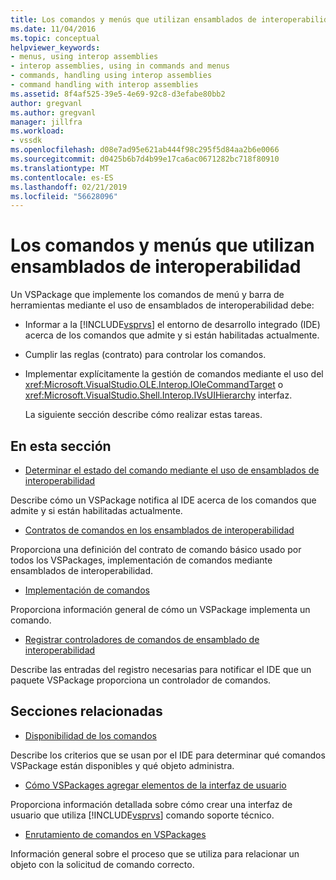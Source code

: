 ```yaml
---
title: Los comandos y menús que utilizan ensamblados de interoperabilidad | Microsoft Docs
ms.date: 11/04/2016
ms.topic: conceptual
helpviewer_keywords:
- menus, using interop assemblies
- interop assemblies, using in commands and menus
- commands, handling using interop assemblies
- command handling with interop assemblies
ms.assetid: 8f4af525-39e5-4e69-92c8-d3efabe80bb2
author: gregvanl
ms.author: gregvanl
manager: jillfra
ms.workload:
- vssdk
ms.openlocfilehash: d08e7ad95e621ab444f98c295f5d84aa2b6e0066
ms.sourcegitcommit: d0425b6b7d4b99e17ca6ac0671282bc718f80910
ms.translationtype: MT
ms.contentlocale: es-ES
ms.lasthandoff: 02/21/2019
ms.locfileid: "56628096"
---
```

# <a name="commands-and-menus-that-use-interop-assemblies"></a>Los comandos y menús que utilizan ensamblados de interoperabilidad
Un VSPackage que implemente los comandos de menú y barra de herramientas mediante el uso de ensamblados de interoperabilidad debe:

- Informar a la [!INCLUDE[vsprvs](../../code-quality/includes/vsprvs_md.md)] el entorno de desarrollo integrado (IDE) acerca de los comandos que admite y si están habilitadas actualmente.

- Cumplir las reglas (contrato) para controlar los comandos.

- Implementar explícitamente la gestión de comandos mediante el uso del <xref:Microsoft.VisualStudio.OLE.Interop.IOleCommandTarget> o <xref:Microsoft.VisualStudio.Shell.Interop.IVsUIHierarchy> interfaz.

  La siguiente sección describe cómo realizar estas tareas.

## <a name="in-this-section"></a>En esta sección
- [Determinar el estado del comando mediante el uso de ensamblados de interoperabilidad](../../extensibility/internals/determining-command-status-by-using-interop-assemblies.md)

 Describe cómo un VSPackage notifica al IDE acerca de los comandos que admite y si están habilitadas actualmente.

- [Contratos de comandos en los ensamblados de interoperabilidad](../../extensibility/internals/command-contracts-in-interop-assemblies.md)

 Proporciona una definición del contrato de comando básico usado por todos los VSPackages, implementación de comandos mediante ensamblados de interoperabilidad.

- [Implementación de comandos](../../extensibility/internals/command-implementation.md)

 Proporciona información general de cómo un VSPackage implementa un comando.

- [Registrar controladores de comandos de ensamblado de interoperabilidad](../../extensibility/internals/registering-interop-assembly-command-handlers.md)

 Describe las entradas del registro necesarias para notificar el IDE que un paquete VSPackage proporciona un controlador de comandos.

## <a name="related-sections"></a>Secciones relacionadas
- [Disponibilidad de los comandos](../../extensibility/internals/command-availability.md)

 Describe los criterios que se usan por el IDE para determinar qué comandos VSPackage están disponibles y qué objeto administra.

- [Cómo VSPackages agregar elementos de la interfaz de usuario](../../extensibility/internals/how-vspackages-add-user-interface-elements.md)

 Proporciona información detallada sobre cómo crear una interfaz de usuario que utiliza [!INCLUDE[vsprvs](../../code-quality/includes/vsprvs_md.md)] comando soporte técnico.

- [Enrutamiento de comandos en VSPackages](../../extensibility/internals/command-routing-in-vspackages.md)

 Información general sobre el proceso que se utiliza para relacionar un objeto con la solicitud de comando correcto.